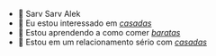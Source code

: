 - 👋 Sarv Sarv Alek
- 👀 Eu estou interessado em [*casadas*](https://i.ytimg.com/vi/XkOmytCNkgE/hqdefault.jpg)
- 🌱 Estou aprendendo a como comer [*baratas*](https://4.bp.blogspot.com/-NrC5E-RROAo/WrAl8g17sMI/AAAAAAAAUhk/f6sIwTHyIzM2Ah7yovfPJeWH4Q4kNtnRQCLcBGAs/s1600/da70ac6f138ff71b742f3a2d5d8d0467.gif)
- 💞️ Estou em um relacionamento sério com [*casadas*](http://pm1.narvii.com/7756/7289b045ed245d6fd56cc1de2f0f2db5d79e29ear1-225-225v2_00.jpg)

